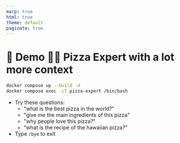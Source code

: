 ```yaml
---
marp: true
html: true
theme: default
paginate: true
---
```

<style>
.dodgerblue {
  color: dodgerblue;
}
</style>
# 🚀 Demo 🌺🍕 Pizza Expert with a lot more context

```bash
docker compose up --build -d
docker compose exec -it pizza-expert /bin/bash
```
- Try these questions: 
  - "what is the best pizza in the world?"
  - "give me the main ingredients of this pizza"
  - "why people love this pizza?"
  - "what is the recipe of the hawaiian pizza?"
- Type `/bye` to exit